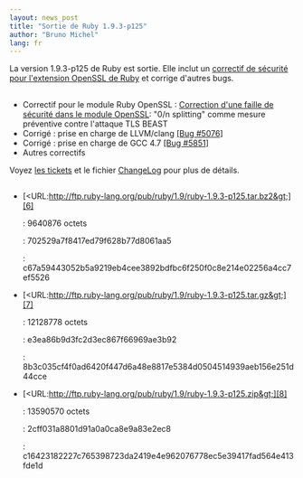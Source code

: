 ```yaml
---
layout: news_post
title: "Sortie de Ruby 1.9.3-p125"
author: "Bruno Michel"
lang: fr
---
```


La version 1.9.3-p125 de Ruby est sortie. Elle inclut un [correctif de
sécurité pour l\'extension OpenSSL de Ruby][1] et corrige d\'autres
bugs.

## 

* Correctif pour le module Ruby OpenSSL : [Correction d\'une faille de
  sécurité dans le module OpenSSL][1]\: \"0/n splitting\" comme mesure
  préventive contre l\'attaque TLS BEAST
* Corrigé : prise en charge de LLVM/clang [\[Bug #5076\]][2]
* Corrigé : prise en charge de GCC 4.7 [\[Bug #5851\]][3]
* Autres correctifs

Voyez [les tickets][4] et le fichier [ChangeLog][5] pour plus de
détails.

## 

* [&lt;URL:http://ftp.ruby-lang.org/pub/ruby/1.9/ruby-1.9.3-p125.tar.bz2&gt;][6]
  
  : 9640876 octets
  
  
  : 702529a7f8417ed79f628b77d8061aa5
  
  
  : c67a59443052b5a9219eb4cee3892bdfbc6f250f0c8e214e02256a4cc7ef5526

* [&lt;URL:http://ftp.ruby-lang.org/pub/ruby/1.9/ruby-1.9.3-p125.tar.gz&gt;][7]
  
  : 12128778 octets
  
  
  : e3ea86b9d3fc2d3ec867f66969ae3b92
  
  
  : 8b3c035cf4f0ad6420f447d6a48e8817e5384d0504514939aeb156e251d44cce

* [&lt;URL:http://ftp.ruby-lang.org/pub/ruby/1.9/ruby-1.9.3-p125.zip&gt;][8]
  
  : 13590570 octets
  
  
  : 2cff031a8801d91a0a0ca8e9a83e2ec8
  
  
  : c16423182227c765398723da2419e4e962076778ec5e39417fad564e413fde1d



[1]: http://www.ruby-lang.org/fr/news/2012/02/16/correction-dune-faille-de-scurit-dans-le-module-openssl/ 
[2]: https://bugs.ruby-lang.org/issues/show/5076 
[3]: https://bugs.ruby-lang.org/issues/show/5851 
[4]: https://bugs.ruby-lang.org/projects/ruby-193/issues?set_filter=1&amp;status_id=5 
[5]: http://svn.ruby-lang.org/repos/ruby/tags/v1_9_3_125/ChangeLog 
[6]: http://ftp.ruby-lang.org/pub/ruby/1.9/ruby-1.9.3-p125.tar.bz2 
[7]: http://ftp.ruby-lang.org/pub/ruby/1.9/ruby-1.9.3-p125.tar.gz 
[8]: http://ftp.ruby-lang.org/pub/ruby/1.9/ruby-1.9.3-p125.zip 
